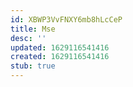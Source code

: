 ```yaml
---
id: XBWP3VvFNXY6mb8hLcCeP
title: Mse
desc: ''
updated: 1629116541416
created: 1629116541416
stub: true
---
```


